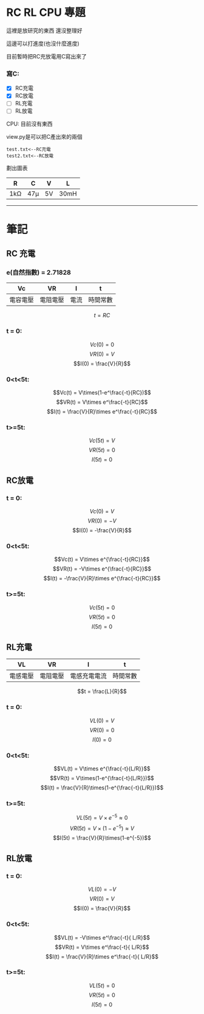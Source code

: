 # RC RL CPU 專題

這裡是放研究的東西
還沒整理好

這邊可以打進度(也沒什麼進度)

目前暫時把RC充放電用C寫出來了

 ### 寫C:

- [x] RC充電
- [x] RC放電
- [ ] RL充電
- [ ] RL放電

CPU:
目前沒有東西


view.py是可以把C產出來的兩個
    
    test.txt<--RC充電
    test2.txt<--RC放電

劃出圖表

| R  | C  | V  | L |
|:--:|:--:|:--:|:--:|
| 1kΩ | 47μ| 5V | 30mH|


* * *
筆記
===

RC 充電
---

### e(自然指數) = 2.71828


| Vc | VR | I | t |
|:--:|:--:|:--:|:--:|
|電容電壓|電阻電壓|電流|時間常數

$$t=RC$$

### **t = 0:**
$$Vc(0) = 0$$
$$VR(0) = V$$
$$I(0) = \frac{V}{R}$$
### **0<t<5t:**
$$Vc(t) = V\times(1-e^\frac{-t}{RC})$$
$$VR(t) = V\times e^\frac{-t}{RC}$$
$$I(t) = \frac{V}{R}\times e^\frac{-t}{RC}$$
### **t>=5t:**
$$Vc(5t) = V$$
$$VR(5t) = 0$$
$$I(5t)  = 0$$
    

## RC放電

### **t = 0:**
$$Vc(0) = V$$
$$VR(0) = -V$$
$$I(0)  = -\frac{V}{R}$$
    

### **0<t<5t:**
$$Vc(t) = V\times e^{\frac{-t}{RC}}$$
$$VR(t) = -V\times e^{\frac{-t}{RC}}$$
$$I(t) = -\frac{V}{R}\times e^{\frac{-t}{RC}}$$

### **t>=5t:**
$$Vc(5t) = 0$$
$$VR(5t) = 0$$
$$I(5t)  = 0$$
## RL充電



| VL | VR | I | t |
|:--:|:--:|:--:|:--:|
| 電感電壓 |電阻電壓|電感充電電流|時間常數|

$$t = \frac{L}{R}$$

### **t = 0:**
$$VL(0) = V$$
$$VR(0) = 0$$
$$I(0) = 0$$
### **0<t<5t:**
$$VL(t) = V\times e^{\frac{-t}{L/R}}$$
$$VR(t) = V\times(1-e^{\frac{-t}{L/R}})$$
$$I(t) = \frac{V}{R}\times(1-e^{\frac{-t}{L/R}})$$
### **t>=5t:**
$$VL(5t) = V \times e^{-5} \approx 0$$
$$VR(5t) = V \times (1-e^{-5}) \approx V$$
$$I(5t) = \frac{V}{R}\times(1-e^{-5})$$
## RL放電

### **t = 0:**
$$VL(0) = -V$$
$$VR(0) = V$$
$$I(0)  = \frac{V}{R}$$

### **0<t<5t:**
$$VL(t) = -V\times e^\frac{-t}{ L/R}$$ 
$$VR(t) = V\times e^\frac{-t}{ L/R}$$ 
$$I(t)  = \frac{V}{R}\times e^\frac{-t}{ L/R}$$
    
### **t>=5t:**
$$VL(5t) = 0$$
$$VR(5t) = 0$$
$$ I(5t) = 0 $$

